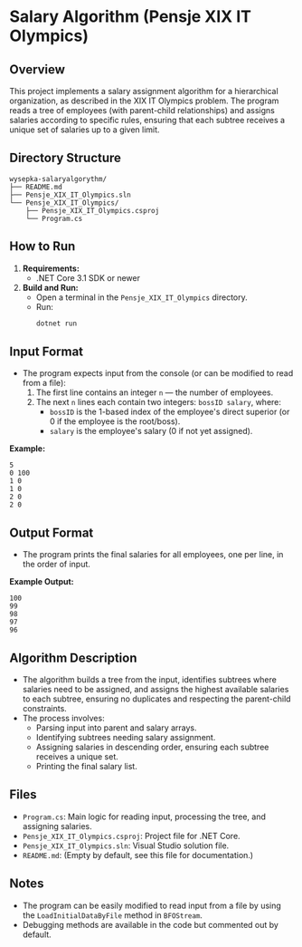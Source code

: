 # Salary Algorithm (Pensje XIX IT Olympics)

## Overview
This project implements a salary assignment algorithm for a hierarchical organization, as described in the XIX IT Olympics problem. The program reads a tree of employees (with parent-child relationships) and assigns salaries according to specific rules, ensuring that each subtree receives a unique set of salaries up to a given limit.

## Directory Structure
```
wysepka-salaryalgorythm/
├── README.md
├── Pensje_XIX_IT_Olympics.sln
└── Pensje_XIX_IT_Olympics/
    ├── Pensje_XIX_IT_Olympics.csproj
    └── Program.cs
```

## How to Run
1. **Requirements:**
   - .NET Core 3.1 SDK or newer
2. **Build and Run:**
   - Open a terminal in the `Pensje_XIX_IT_Olympics` directory.
   - Run:
     ```sh
     dotnet run
     ```

## Input Format
- The program expects input from the console (or can be modified to read from a file):
  1. The first line contains an integer `n` — the number of employees.
  2. The next `n` lines each contain two integers: `bossID salary`, where:
     - `bossID` is the 1-based index of the employee's direct superior (or 0 if the employee is the root/boss).
     - `salary` is the employee's salary (0 if not yet assigned).

**Example:**
```
5
0 100
1 0
1 0
2 0
2 0
```

## Output Format
- The program prints the final salaries for all employees, one per line, in the order of input.

**Example Output:**
```
100
99
98
97
96
```

## Algorithm Description
- The algorithm builds a tree from the input, identifies subtrees where salaries need to be assigned, and assigns the highest available salaries to each subtree, ensuring no duplicates and respecting the parent-child constraints.
- The process involves:
  - Parsing input into parent and salary arrays.
  - Identifying subtrees needing salary assignment.
  - Assigning salaries in descending order, ensuring each subtree receives a unique set.
  - Printing the final salary list.

## Files
- `Program.cs`: Main logic for reading input, processing the tree, and assigning salaries.
- `Pensje_XIX_IT_Olympics.csproj`: Project file for .NET Core.
- `Pensje_XIX_IT_Olympics.sln`: Visual Studio solution file.
- `README.md`: (Empty by default, see this file for documentation.)

## Notes
- The program can be easily modified to read input from a file by using the `LoadInitialDataByFile` method in `BFOStream`.
- Debugging methods are available in the code but commented out by default. 
